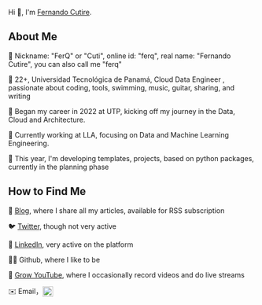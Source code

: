 Hi 👋, I'm [Fernando Cutire](https://fernandocutire.com/).

## About Me

📛 Nickname: "FerQ" or "Cuti", online id: "ferq", real name: "Fernando Cutire", you can also call me "ferq"

🤲 22+, Universidad Tecnológica de Panamá, Cloud Data Engineer , passionate about coding, tools, swimming, music, guitar, sharing, and writing

💼 Began my career in 2022 at UTP, kicking off my journey in the Data, Cloud and Architecture. 

🚀 Currently working at LLA, focusing on Data and Machine Learning Engineering. 

🦀 This year, I'm developing templates, projects, based on python packages, currently in the planning phase

## How to Find Me
📡 [Blog](https://fernandocutire.com/), where I share all my articles, available for RSS subscription

🐦 [Twitter](https://twitter.com/fernandocutire), though not very active

🐜 [LinkedIn](https://www.linkedin.com/in/fernandocutire/), very active on the platform

👨‍💻 Github, where I like to be

🎥 [Grow YouTube](https://www.youtube.com/@IniciativaGrow), where I occasionally record videos and do live streams

✉️ Email，<img src="https://services.nexodyne.com/email/customicon/3Dls2Ro2RbuxTPH7T0l3WAKjVo54DlZlCQ%3D%3D/FS4QRw0%3D/000000/ffffff/000000/2/image.png" style="height:21px;display:inline-block;vertical-align:middle;" />

<!--
TODO

🖥️ Open-source enthusiast, I am the author/contributor of [list some tools, libraries, or projects you've created or contributed to]
📅 Your newsletter or periodic publication, updated every [update frequency], with over [number] issues
💬 Telegram Channel, for spontaneous thoughts and informal talks
✍️ Your social media or publication, for occasional advertising or announcements

-->
